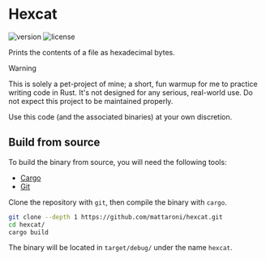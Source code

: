 # Hexcat

![version](https://img.shields.io/badge/dynamic/toml?url=https%3A%2F%2Fraw.githubusercontent.com%2Fmattaroni%2Fhexcat%2Frefs%2Fheads%2Fmain%2FCargo.toml&query=%24.package.version&label=version)
![license](https://img.shields.io/badge/dynamic/toml?url=https%3A%2F%2Fraw.githubusercontent.com%2Fmattaroni%2Fhexcat%2Frefs%2Fheads%2Fmain%2FCargo.toml&query=%24.package.license&label=license&color=blueviolet)

Prints the contents of a file as hexadecimal bytes.

> [!WARNING]
> This is solely a pet-project of mine; a short, fun warmup for me to practice
> writing code in Rust. It's not designed for any serious, real-world use. Do
> not expect this project to be maintained properly.
> 
> Use this code (and the associated binaries) at your own discretion.

## Build from source

To build the binary from source, you will need the following tools:

- [Cargo](https://doc.rust-lang.org/cargo/getting-started/installation.html)
- [Git](https://git-scm.com/downloads)

Clone the repository with `git`, then compile the binary with `cargo`.

```sh
git clone --depth 1 https://github.com/mattaroni/hexcat.git
cd hexcat/
cargo build
```

The binary will be located in `target/debug/` under the name `hexcat`.
